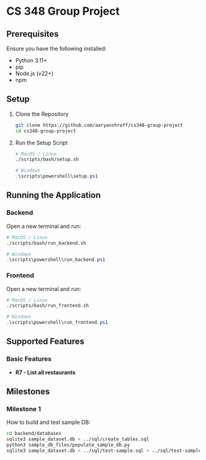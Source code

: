 # CS 348 Group Project

## Prerequisites

Ensure you have the following installed:

- Python 3.11+
- pip
- Node.js (v22+)
- npm

## Setup

1. Clone the Repository

   ```bash
   git clone https://github.com/aaryanshroff/cs348-group-project
   cd cs348-group-project
   ```

2. Run the Setup Script

    ```bash
    # MacOS / Linux
    ./scripts/bash/setup.sh
    ```

    ```powershell
    # Windows
    .\scripts\powershell\setup.ps1
    ```

## Running the Application

### Backend
Open a new terminal and run:
```bash
# MacOS / Linux
./scripts/bash/run_backend.sh
```

```powershell
# Windows
.\scripts\powershell\run_backend.ps1
```

### Frontend
Open a new terminal and run:
```bash
# MacOS / Linux
./scripts/bash/run_frontend.sh
```

```powershell
# Windows
.\scripts\powershell\run_frontend.ps1
```

## Supported Features

### Basic Features

- **R7 - List all restaurants**


## Milestones

### Milestone 1
How to build and test sample DB:
```bash
cd backend/databases
sqlite3 sample_dataset.db < ../sql/create_tables.sql
python3 sample_db_files/populate_sample_db.py
sqlite3 sample_dataset.db < ../sql/test-sample.sql > ../sql/test-sample.out
```